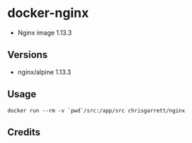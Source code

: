 # docker-nginx

* Nginx image 1.13.3

## Versions
- nginx/alpine 1.13.3

## Usage

```docker run --rm -v `pwd`/src:/app/src chrisgarrett/nginx```

## Credits
